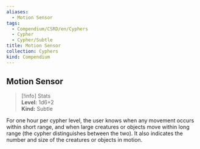 ```yaml
---
aliases:
  - Motion Sensor
tags:
  - Compendium/CSRD/en/Cyphers
  - Cypher
  - Cypher/Subtle
title: Motion Sensor
collection: Cyphers
kind: Compendium
---
```

## Motion Sensor  
>[!info] Stats  
> **Level:** 1d6+2  
> **Kind:** Subtle
  
For one hour per cypher level, the user knows when any movement occurs within short range, and when large creatures or objects move within long range (the cypher distinguishes between the two). It also indicates the number and size of the creatures or objects in motion.